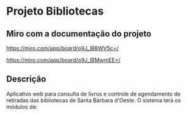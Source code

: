 # Projeto Bibliotecas

## Miro com a documentação do projeto
https://miro.com/app/board/o9J_lB8WV5c=/

https://miro.com/app/board/o9J_lBMwmEE=/

## Descrição
Aplicativo web para consulta de livros e controle de agendamento de retiradas das bibliotecas de Santa Bárbara d'Oeste. O sistema terá os módulos de:


